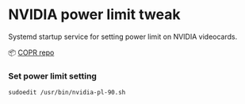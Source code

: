 # NVIDIA power limit tweak

Systemd startup service for setting power limit on NVIDIA videocards.

📦 [COPR repo](https://copr.fedorainfracloud.org/coprs/atim/nvidia-power-limit/)

### Set power limit setting
```shell
sudoedit /usr/bin/nvidia-pl-90.sh
```
